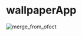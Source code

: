 # wallpaperApp
![merge_from_ofoct](https://user-images.githubusercontent.com/47485482/137676031-5b373608-d641-44a0-84f4-19da7d275093.jpg)
